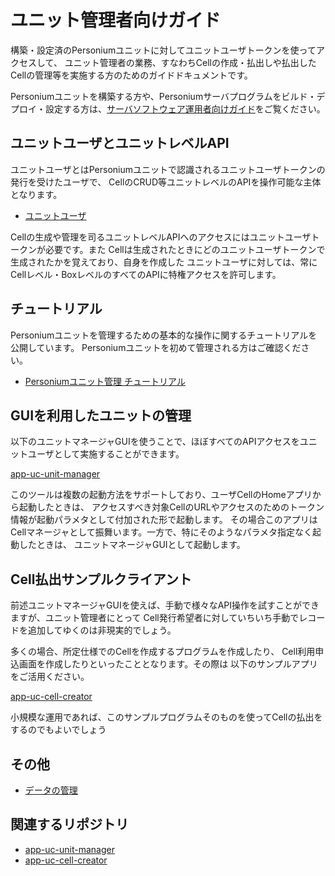 # ユニット管理者向けガイド

構築・設定済のPersoniumユニットに対してユニットユーザトークンを使ってアクセスして、
ユニット管理者の業務、すなわちCellの作成・払出しや払出したCellの管理等を実施する方のためのガイドドキュメントです。

Personiumユニットを構築する方や、Personiumサーバプログラムをビルド・デプロイ・設定する方は、[サーバソフトウェア運用者向けガイド](../server-operator/)をご覧ください。

## ユニットユーザとユニットレベルAPI

ユニットユーザとはPersoniumユニットで認識されるユニットユーザトークンの発行を受けたユーザで、
CellのCRUD等ユニットレベルのAPIを操作可能な主体となります。

* [ユニットユーザ](./Unit-User.md)

Cellの生成や管理を司るユニットレベルAPIへのアクセスにはユニットユーザトークンが必要です。また
Cellは生成されたときにどのユニットユーザトークンで生成されたかを覚えており、自身を作成した
ユニットユーザに対しては、常にCellレベル・BoxレベルのすべてのAPIに特権アクセスを許可します。

## チュートリアル

Personiumユニットを管理するための基本的な操作に関するチュートリアルを公開しています。
Personiumユニットを初めて管理される方はご確認ください。

* [Personiumユニット管理 チュートリアル](./tutorial.md)


## GUIを利用したユニットの管理

以下のユニットマネージャGUIを使うことで、ほぼすべてのAPIアクセスをユニットユーザとして実施することができます。

[app-uc-unit-manager](https://github.com/personium/app-uc-unit-manager)

このツールは複数の起動方法をサポートしており、ユーザCellのHomeアプリから起動したときは、
アクセスすべき対象CellのURLやアクセスのためのトークン情報が起動パラメタとして付加された形で起動します。
その場合このアプリはCellマネージャとして振舞います。一方で、特にそのようなパラメタ指定なく起動したときは、
ユニットマネージャGUIとして起動します。

## Cell払出サンプルクライアント

前述ユニットマネージャGUIを使えば、手動で様々なAPI操作を試すことができますが、ユニット管理者にとって
Cell発行希望者に対していちいち手動でレコードを追加してゆくのは非現実的でしょう。

多くの場合、所定仕様でのCellを作成するプログラムを作成したり、
Cell利用申込画面を作成したりといったこととなります。その際は
以下のサンプルアプリをご活用ください。

[app-uc-cell-creator](https://github.com/personium/app-uc-cell-creator)

小規模な運用であれば、このサンプルプログラムそのものを使ってCellの払出をするのでもよいでしょう

## その他

* [データの管理](./Data_Management.md)


## 関連するリポジトリ
* [app-uc-unit-manager](https://github.com/personium/app-uc-unit-manager)
* [app-uc-cell-creator](https://github.com/personium/app-uc-cell-creator)

